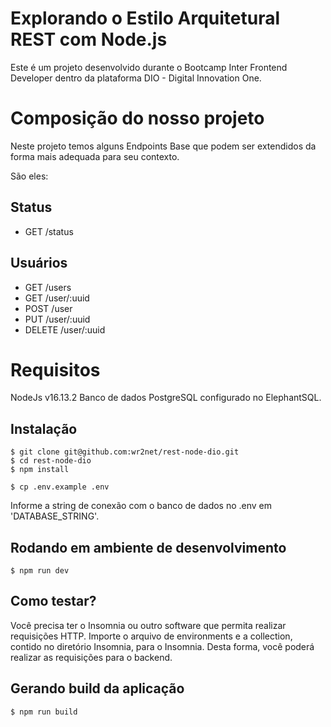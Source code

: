 # Explorando o Estilo Arquitetural REST com Node.js

Este é um projeto desenvolvido durante o Bootcamp Inter Frontend Developer dentro da plataforma DIO - Digital Innovation One.

# Composição do nosso projeto

Neste projeto temos alguns Endpoints Base que podem ser extendidos da forma mais adequada para seu contexto.

São eles:
## Status

* GET /status

## Usuários

* GET /users
* GET /user/:uuid
* POST /user
* PUT /user/:uuid
* DELETE /user/:uuid

# Requisitos
NodeJs v16.13.2
Banco de dados PostgreSQL configurado no ElephantSQL.

## Instalação
```
$ git clone git@github.com:wr2net/rest-node-dio.git
$ cd rest-node-dio
$ npm install
```

`$ cp .env.example .env`

Informe a string de conexão com o banco de dados no .env em 'DATABASE_STRING'.

## Rodando em ambiente de desenvolvimento
`$ npm run dev`

## Como testar?
Você precisa ter o Insomnia ou outro software que permita realizar requisições HTTP.
Importe o arquivo de environments e a collection, contido no diretório Insomnia, para o Insomnia.
Desta forma, você poderá realizar as requisições para o backend.

## Gerando build da aplicação
`$ npm run build`
